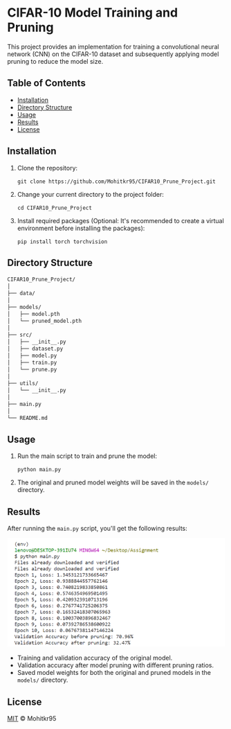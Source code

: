 # CIFAR-10 Model Training and Pruning

This project provides an implementation for training a convolutional neural network (CNN) on the CIFAR-10 dataset and subsequently applying model pruning to reduce the model size.

## Table of Contents

- [Installation](#installation)
- [Directory Structure](#directory-structure)
- [Usage](#usage)
- [Results](#results)
- [License](#license)

## Installation

1. Clone the repository:
   ```
   git clone https://github.com/Mohitkr95/CIFAR10_Prune_Project.git
   ```

2. Change your current directory to the project folder:
   ```
   cd CIFAR10_Prune_Project
   ```

3. Install required packages (Optional: It's recommended to create a virtual environment before installing the packages):
   ```
   pip install torch torchvision
   ```

## Directory Structure

```
CIFAR10_Prune_Project/
│
├── data/                   
│
├── models/                 
│   ├── model.pth
│   └── pruned_model.pth
│
├── src/                    
│   ├── __init__.py
│   ├── dataset.py          
│   ├── model.py            
│   ├── train.py            
│   └── prune.py            
│
├── utils/                  
│   └── __init__.py
│
├── main.py                 
│
└── README.md               
```

## Usage

1. Run the main script to train and prune the model:
   ```
   python main.py
   ```

2. The original and pruned model weights will be saved in the `models/` directory.

## Results

After running the `main.py` script, you'll get the following results:

![image](./attachments/training.png)

- Training and validation accuracy of the original model.
- Validation accuracy after model pruning with different pruning ratios.
- Saved model weights for both the original and pruned models in the `models/` directory.

## License

[MIT](LICENSE) © Mohitkr95
